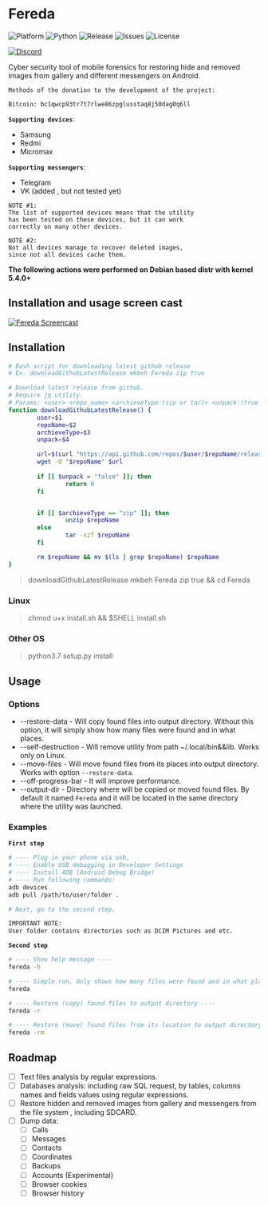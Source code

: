 # Fereda

![Platform](https://img.shields.io/badge/Platform-all-RED)
![Python](https://img.shields.io/badge/Python-3.7|3.8-BRIGHTGREEN)
![Release](https://img.shields.io/github/v/release/mkbeh/Fereda)
![Issues](https://img.shields.io/github/issues/mkbeh/Fereda)
![License](https://img.shields.io/badge/License-GPLv3.0-Yellow)

[![Discord](https://user-images.githubusercontent.com/7288322/34429117-c74dbd12-ecb8-11e7-896d-46369cd0de5b.png)](https://discord.gg/Ftaynpe)

Cyber security tool of mobile forensics for restoring hide and removed images from gallery and different messengers on Android.

```lang
Methods of the donation to the development of the project:

Bitcoin: bc1qwcp93tr7t7rlwe86zpglusstaq8j50dag0q6ll
```

**`Supporting devices`**:

* Samsung
* Redmi
* Micromax

**`Supporting messengers`**:

* Telegram
* VK (added , but not tested yet)

```lang
NOTE #1:
The list of supported devices means that the utility 
has been tested on these devices, but it can work 
correctly on many other devices.

NOTE #2:
Not all devices manage to recover deleted images, 
since not all devices cache them.
```

**The following actions were performed on Debian based
distr with kernel 5.4.0+**

## **Installation and usage screen cast**

[![Fereda Screencast](https://img.youtube.com/vi/9rh5tERPF40/0.jpg)](https://www.youtube.com/watch?v=9rh5tERPF40&t=191s)

## Installation

```bash
# Bash script for downloading latest github release
# Ex. downloadGithubLatestRelease mkbeh Fereda zip true

# Download latest release from github.
# Require jq utility.
# Params: <user> <repo_name> <archieveType:(zip or tar)> <unpack:(true or false)>
function downloadGithubLatestRelease() {
        user=$1
        repoName=$2
        archieveType=$3
        unpack=$4

        url=$(curl "https://api.github.com/repos/$user/$repoName/releases/latest" | jq -r ".${archieveType}ball_url")
        wget -O "$repoName" $url
         
        if [[ $unpack = "false" ]]; then
                return 0
        fi


        if [[ $archieveType == "zip" ]]; then
                unzip $repoName
        else
                tar -xzf $repoName
        fi

        rm $repoName && mv $(ls | grep $repoName) $repoName
}
```

> downloadGithubLatestRelease mkbeh Fereda zip true && cd Fereda

### **Linux**

> chmod u+x install.sh && $SHELL install.sh

### **Other OS**

> python3.7 setup.py install

## Usage

### **Options**

* --restore-data - Will copy found files into output directory. Without this option, it will simply show how many files were found and in what places.
* --self-destruction - Will remove utility from path ~/.local/bin&&lib. Works only on Linux.
* --move-files - Will move found files from its places into output directory. Works with option `--restore-data`.
* --off-progress-bar - It will improve performance.
* --output-dir - Directory where will be copied or moved found files. By default it named `Fereda` and it will be located in the same directory where the utility was launched.

### **Examples**

**`First step`**

```bash
# ---- Plug in your phone via usb,
# ---- Enable USB debugging in Developer Settings
# ---- Install ADB (Android Debug Bridge)
# ---- Run following commands:
adb devices
adb pull /path/to/user/folder .

# Next, go to the second step.

IMPORTANT NOTE:
User folder contains directories such as DCIM Pictures and etc.
```

**`Second step`**

```bash
# ---- Show help message ----
fereda -h

# ---- Simple run. Only shows how many files were found and in what places ----
fereda

# ---- Restore (copy) found files to output directory ----
fereda -r

# ---- Restore (move) found files from its location to output directory ----
fereda -rm
```

## Roadmap

* [ ] Text files analysis by regular expressions.
* [ ] Databases analysis: including raw SQL request, 
by tables, columns names and fields values using  regular expressions.
* [ ] Restore hidden and removed images from gallery and
messengers from the file system , including SDCARD.
* [ ] Dump data:
    * [ ] Calls
    * [ ] Messages
    * [ ] Contacts
    * [ ] Coordinates
    * [ ] Backups
    * [ ] Accounts (Experimental)
    * [ ] Browser cookies
    * [ ] Browser history